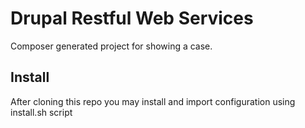 # Drupal Restful Web Services #

Composer generated project for showing a case.

## Install ##
After cloning this repo you may install and import configuration using install.sh script